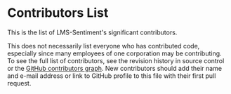 # Contributors List

This is the list of LMS-Sentiment's significant contributors.

This does not necessarily list everyone who has contributed code, especially
since many employees of one corporation may be contributing. To see the full
list of contributors, see the revision history in source control or the [GitHub
contributors
graph](https://github.com/stephenfuqua/LMS-Sentiment/graphs/contributors).
New contributors should add their name and e-mail address or link to GitHub
profile to this file with their first pull request.
